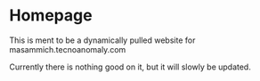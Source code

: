 Homepage
========

This is ment to be a dynamically pulled website for masammich.tecnoanomaly.com

Currently there is nothing good on it, but it will slowly be updated. 
